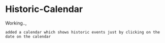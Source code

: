 # Historic-Calendar


Working..,

`added a calendar which shows historic events just by clicking on the date on the calendar`
